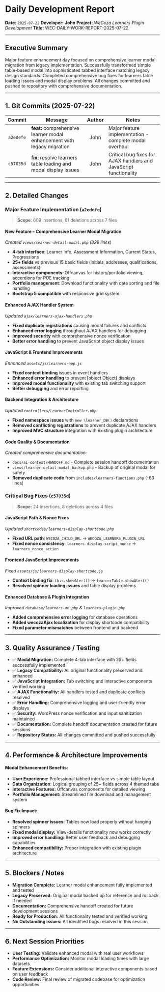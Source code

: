 # Daily Development Report

**Date:** `2025-07-22`
**Developer:** **John**
**Project:** *WeCoza Learners Plugin Development*
**Title:** WEC-DAILY-WORK-REPORT-2025-07-22

---

## Executive Summary

Major feature enhancement day focused on comprehensive learner modal migration from legacy implementation. Successfully transformed simple table-based modal into sophisticated tabbed interface matching legacy design standards. Completed comprehensive bug fixes for learners table loading issues and modal display problems. All changes committed and pushed to repository with comprehensive documentation.

---

## 1. Git Commits (2025-07-22)

|   Commit  | Message                                                      | Author | Notes                                                                       |
| :-------: | ------------------------------------------------------------ | :----: | --------------------------------------------------------------------------- |
| `a2edefe` | **feat:** comprehensive learner modal enhancement with legacy migration |  John  | Major feature implementation - complete modal overhaul                     |
| `c57035d` | **fix:** resolve learners table loading and modal display issues        |  John  | Critical bug fixes for AJAX handlers and JavaScript functionality         |

---

## 2. Detailed Changes

### Major Feature Implementation (`a2edefe`)

> **Scope:** 609 insertions, 81 deletions across 7 files

#### **New Feature – Comprehensive Learner Modal Migration**

*Created `views/learner-detail-modal.php` (329 lines)*

* **4-tab interface**: Learner Info, Assessment Information, Current Status, Progressions
* **25+ fields** vs previous 15 basic fields (initials, addresses, qualifications, assessments)
* **Interactive components**: Offcanvas for history/portfolio viewing, accordions for POE tracking
* **Portfolio management**: Download functionality with date sorting and file handling
* **Bootstrap 5 compatible** with responsive grid system

#### **Enhanced AJAX Handler System**

*Updated `ajax/learners-ajax-handlers.php`*

* **Fixed duplicate registrations** causing modal failures and conflicts
* **Enhanced error logging** throughout AJAX handlers for debugging
* **Improved security** with comprehensive nonce verification
* **Better error handling** to prevent JavaScript object display issues

#### **JavaScript & Frontend Improvements**

*Enhanced `assets/js/learners-app.js`*

* **Fixed context binding** issues in event handlers
* **Enhanced error handling** to prevent [object Object] displays
* **Improved modal functionality** with existing tab switching support
* **Better debugging** and error reporting

#### **Backend Integration & Architecture**

*Updated `controllers/LearnerController.php`*

* **Fixed namespace issues** with `new \learner_DB()` declarations
* **Removed conflicting registrations** to prevent duplicate AJAX handlers
* **Improved MVC structure** integration with existing plugin architecture

#### **Code Quality & Documentation**

*Created comprehensive documentation:*

* `docs/ai-context/HANDOFF.md` - Complete session handoff documentation
* `views/learner-detail-modal-backup.php` - Backup of original modal for safety
* **Removed duplicate code** from `includes/learners-functions.php` (-63 lines)

### Critical Bug Fixes (`c57035d`)

> **Scope:** 24 insertions, 8 deletions across 4 files

#### **JavaScript Path & Nonce Fixes**

*Updated `shortcodes/learners-display-shortcode.php`*

* **Fixed URL path**: `WECOZA_CHILD_URL` → `WECOZA_LEARNERS_PLUGIN_URL`
* **Fixed nonce consistency**: `learners-display-script_nonce` → `learners_nonce_action`

#### **Frontend JavaScript Improvements**

*Fixed `assets/js/learners-display-shortcode.js`*

* **Context binding fix**: `this.showAlert()` → `learnerTable.showAlert()`
* **Resolved spinner loading issues** and table display problems

#### **Enhanced Database & Plugin Integration**

*Improved `database/learners-db.php` & `learners-plugin.php`*

* **Added comprehensive error logging** for database operations
* **Added wecozaAjax localization** for display shortcode compatibility
* **Fixed parameter mismatches** between frontend and backend

---

## 3. Quality Assurance / Testing

* ✅ **Modal Migration:** Complete 4-tab interface with 25+ fields successfully implemented
* ✅ **Legacy Compatibility:** All original functionality preserved and enhanced
* ✅ **JavaScript Integration:** Tab switching and interactive components verified working
* ✅ **AJAX Functionality:** All handlers tested and duplicate conflicts resolved
* ✅ **Error Handling:** Comprehensive logging and user-friendly error displays
* ✅ **Security:** WordPress nonce verification and input sanitization maintained
* ✅ **Documentation:** Complete handoff documentation created for future sessions
* ✅ **Repository Status:** All changes committed and pushed successfully

---

## 4. Performance & Architecture Improvements

#### **Modal Enhancement Benefits:**
* **User Experience:** Professional tabbed interface vs simple table layout
* **Data Organization:** Logical grouping of 25+ fields across 4 themed tabs
* **Interactive Features:** Offcanvas components for detailed viewing
* **Portfolio Management:** Streamlined file download and management system

#### **Bug Fix Impact:**
* **Resolved spinner issues:** Tables now load properly without hanging spinners
* **Fixed modal display:** View-details functionality now works correctly
* **Improved error handling:** Better user feedback and debugging capabilities
* **Enhanced compatibility:** Proper integration with existing plugin architecture

---

## 5. Blockers / Notes

* **Migration Complete:** Learner modal enhancement fully implemented and tested
* **Legacy Preserved:** Original modal backed up for reference and rollback if needed
* **Documentation:** Comprehensive handoff created for future development sessions
* **Ready for Production:** All functionality tested and verified working
* **No Outstanding Issues:** All identified bugs resolved in this session

---

## 6. Next Session Priorities

* **User Testing:** Validate enhanced modal with real user workflows
* **Performance Optimization:** Monitor modal loading times with large datasets
* **Feature Extensions:** Consider additional interactive components based on user feedback
* **Code Review:** Final review of migrated codebase for optimization opportunities